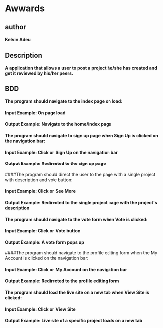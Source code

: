 #  Awwards

## author
#### Kelvin Adeu

## Description
#### A application that allows a user to post a project he/she has created and get it reviewed by his/her peers.

## BDD
#### The program should navigate to the index page on load:

#### Input Example: On page load

#### Output Example: Navigate to the home/index page

#### The program should navigate to sign up page when Sign Up is clicked on the navigation bar:

#### Input Example: Click on Sign Up on the navigation bar

#### Output Example: Redirected to the sign up page

####The program should direct the user to the page with a single project with description and vote button:

#### Input Example: Click on See More

#### Output Example: Redirected to the single project page with the project's description

#### The program should navigate to the vote form when Vote is clicked:

#### Input Example: Click on Vote button

#### Output Example: A vote form pops up

####The program should navigate to the profile editing form when the My Account is clicked on the navigation bar:

#### Input Example: Click on My Account on the navigation bar

#### Output Example: Redirected to the profile editing form

#### The program should load the live site on a new tab when View Site is clicked:

#### Input Example: Click on View Site

#### Output Example: Live site of a specific project loads on a new tab
